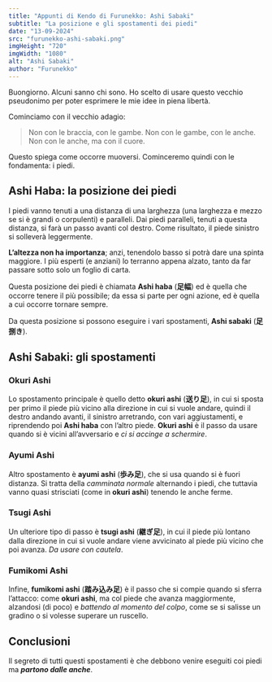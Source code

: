 ```yaml
---
title: "Appunti di Kendo di Furunekko: Ashi Sabaki"
subtitle: "La posizione e gli spostamenti dei piedi"
date: "13-09-2024"
src: "furunekko-ashi-sabaki.png"
imgHeight: "720"
imgWidth: "1080"
alt: "Ashi Sabaki"
author: "Furunekko"
---
```


Buongiorno. Alcuni sanno chi sono. Ho scelto di usare questo vecchio pseudonimo per poter esprimere le mie idee in piena libertà.

Cominciamo con il vecchio adagio:

> Non con le braccia, con le gambe. Non con le gambe, con le anche. Non con le anche, ma con il cuore.

Questo spiega come occorre muoversi. Cominceremo quindi con le fondamenta: i piedi.

## Ashi Haba: la posizione dei piedi

I piedi vanno tenuti a una distanza di una larghezza (una larghezza e mezzo se si è grandi o corpulenti) e paralleli. Dai piedi paralleli, tenuti a questa distanza, si farà un passo avanti col destro. Come risultato, il piede sinistro si solleverà leggermente.

**L’altezza non ha importanza**; anzi, tenendolo basso si potrà dare una spinta maggiore. I più esperti (e anziani) lo terranno appena alzato, tanto da far passare sotto solo un foglio di carta.

Questa posizione dei piedi è chiamata **Ashi haba** (**足幅**) ed è quella che occorre tenere il più possibile; da essa si parte per ogni azione, ed è quella a cui occorre tornare sempre.

Da questa posizione si possono eseguire i vari spostamenti, **Ashi sabaki** (**足捌き**).

## Ashi Sabaki: gli spostamenti

### Okuri Ashi

Lo spostamento principale è quello detto **okuri ashi** (**送り足**), in cui si sposta per primo il piede più vicino alla direzione in cui si vuole andare, quindi il destro andando avanti, il sinistro arretrando, con vari aggiustamenti, e riprendendo poi **Ashi haba** con l’altro piede. **Okuri ashi** è il passo da usare quando si è vicini all’avversario e *ci si accinge a schermire*.

### Ayumi Ashi

Altro spostamento è **ayumi ashi** (**歩み足**), che si usa quando si è fuori distanza. Si tratta della *camminata normale* alternando i piedi, che tuttavia vanno quasi strisciati (come in **okuri ashi**) tenendo le anche ferme.

### Tsugi Ashi

Un ulteriore tipo di passo è **tsugi ashi** (**継ぎ足**), in cui il piede più lontano dalla direzione in cui si vuole andare viene avvicinato al piede più vicino che poi avanza. *Da usare con cautela*.

### Fumikomi Ashi

Infine, **fumikomi ashi** (**踏み込み足**) è il passo che si compie quando si sferra l’attacco: come **okuri ashi**, ma col piede che avanza maggiormente, alzandosi (di poco) e *battendo al momento del colpo*, come se si salisse un gradino o si volesse superare un ruscello.

## Conclusioni

Il segreto di tutti questi spostamenti è che debbono venire eseguiti coi piedi ma ***partono dalle anche***.

